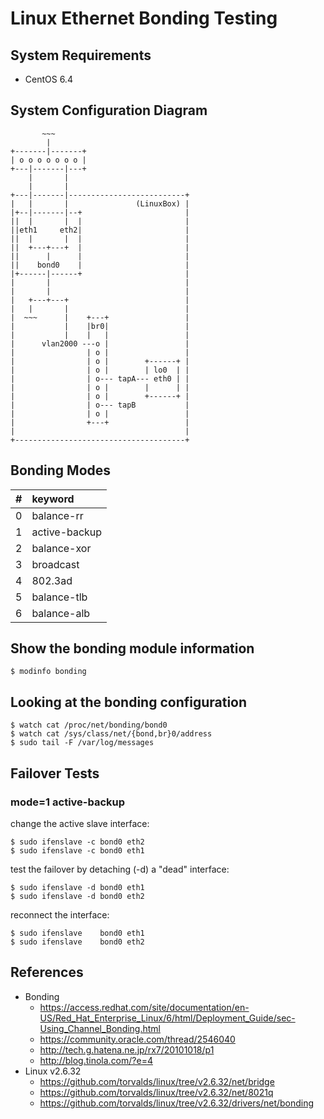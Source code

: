 Linux Ethernet Bonding Testing
==============================

System Requirements
-------------------

+ CentOS 6.4


System Configuration Diagram
----------------------------

```
       ~~~
        |
+-------|-------+
| o o o o o o o |
+---|-------|---+
    |       |
    |       |
+---|-------|--------------------------+
|   |       |               (LinuxBox) |
|+--|-------|--+                       |
||  |       |  |                       |
||eth1     eth2|                       |
||  |       |  |                       |
||  +---+---+  |                       |
||      |      |                       |
||    bond0    |                       |
|+------|------+                       |
|       |                              |
|       |                              |
|   +---+---+                          |
|   |       |                          |
|  ~~~      |    +---+                 |
|           |    |br0|                 |
|           |    |   |                 |
|      vlan2000 ---o |                 |
|                | o |                 |
|                | o |        +------+ |
|                | o |        | lo0  | |
|                | o--- tapA--- eth0 | |
|                | o |        |      | |
|                | o |        +------+ |
|                | o--- tapB           |
|                | o |                 |
|                +---+                 |
|                                      |
+--------------------------------------+
```

Bonding Modes
-------------

| # | keyword       |
|:--|:--------------|
| 0 | balance-rr    |
| 1 | active-backup |
| 2 | balance-xor   |
| 3 | broadcast     |
| 4 | 802.3ad       |
| 5 | balance-tlb   |
| 6 | balance-alb   |


Show the bonding module information
-----------------------------------

```
$ modinfo bonding
```

Looking at the bonding configuration
------------------------------------

```
$ watch cat /proc/net/bonding/bond0
$ watch cat /sys/class/net/{bond,br}0/address
$ sudo tail -F /var/log/messages
```

Failover Tests
--------------

### mode=1 active-backup

change the active slave interface:

```
$ sudo ifenslave -c bond0 eth2
$ sudo ifenslave -c bond0 eth1
```

test the failover by detaching (-d) a "dead" interface:

```
$ sudo ifenslave -d bond0 eth1
$ sudo ifenslave -d bond0 eth2
```

reconnect the interface:

```
$ sudo ifenslave    bond0 eth1
$ sudo ifenslave    bond0 eth2
```

References
----------

+ Bonding
   + https://access.redhat.com/site/documentation/en-US/Red_Hat_Enterprise_Linux/6/html/Deployment_Guide/sec-Using_Channel_Bonding.html
   + https://community.oracle.com/thread/2546040
   + http://tech.g.hatena.ne.jp/rx7/20101018/p1
   + http://blog.tinola.com/?e=4
+ Linux v2.6.32
   + https://github.com/torvalds/linux/tree/v2.6.32/net/bridge
   + https://github.com/torvalds/linux/tree/v2.6.32/net/8021q
   + https://github.com/torvalds/linux/tree/v2.6.32/drivers/net/bonding
